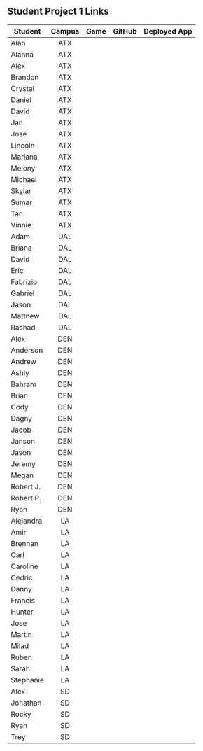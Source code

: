 ## Student Project 1 Links

| Student | Campus | Game | GitHub | Deployed App |
|---|:---:|:---:|:---:|:---:|
| Alan | ATX |  |  |  |
| Alanna | ATX |  |  |  |
| Alex | ATX |  |  |  |
| Brandon | ATX |  |  |  |
| Crystal | ATX |  |  |  |
| Daniel | ATX |  |  |  |
| David | ATX |  |  |  |
| Jan | ATX |  |  |  |
| Jose | ATX |  |  |  |
| Lincoln | ATX |  |  |  |
| Mariana | ATX |  |  |  |
| Melony | ATX |  |  |  |
| Michael | ATX |  |  |  |
| Skylar | ATX |  |  |  |
| Sumar | ATX |  |  |  |
| Tan | ATX |  |  |  |
| Vinnie | ATX |  |  |  |
| Adam | DAL |  |  |  |
| Briana | DAL |  |  |  |
| David | DAL |  |  |  |
| Eric | DAL |  |  |  |
| Fabrizio | DAL |  |  |  |
| Gabriel | DAL |  |  |  |
| Jason | DAL |  |  |  |
| Matthew | DAL |  |  |  |
| Rashad | DAL |  |  |  |
| Alex | DEN |  |  |  |
| Anderson | DEN |  |  |  |
| Andrew | DEN |  |  |  |
| Ashly | DEN |  |  |  |
| Bahram | DEN |  |  |  |
| Brian | DEN |  |  |  |
| Cody | DEN |  |  |  |
| Dagny | DEN |  |  |  |
| Jacob | DEN |  |  |  |
| Janson | DEN |  |  |  |
| Jason | DEN |  |  |  |
| Jeremy | DEN |  |  |  |
| Megan | DEN |  |  |  |
| Robert J. | DEN |  |  |  |
| Robert P. | DEN |  |  |  |
| Ryan | DEN |  |  |  |
| Alejandra | LA |  |  |  |
| Amir | LA |  |  |  |
| Brennan | LA |  |  |  |
| Carl | LA |  |  |  |
| Caroline | LA |  |  |  |
| Cedric | LA |  |  |  |
| Danny | LA |  |  |  |
| Francis | LA |  |  |  |
| Hunter | LA |  |  |  |
| Jose | LA |  |  |  |
| Martin | LA |  |  |  |
| Milad | LA |  |  |  |
| Ruben | LA |  |  |  |
| Sarah | LA |  |  |  |
| Stephanie | LA |  |  |  |
| Alex | SD |  |  |  |
| Jonathan | SD |  |  |  |
| Rocky | SD |  |  |  |
| Ryan | SD |  |  |  |
| Trey | SD |  |  |  |
